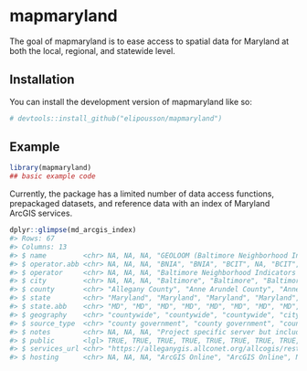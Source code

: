 
<!-- README.md is generated from README.Rmd. Please edit that file -->

# mapmaryland

<!-- badges: start -->
<!-- badges: end -->

The goal of mapmaryland is to ease access to spatial data for Maryland
at both the local, regional, and statewide level.

## Installation

You can install the development version of mapmaryland like so:

``` r
# devtools::install_github("elipousson/mapmaryland")
```

## Example

``` r
library(mapmaryland)
## basic example code
```

Currently, the package has a limited number of data access functions,
prepackaged datasets, and reference data with an index of Maryland
ArcGIS services.

``` r
dplyr::glimpse(md_arcgis_index)
#> Rows: 67
#> Columns: 13
#> $ name         <chr> NA, NA, NA, "GEOLOOM (Baltimore Neighborhood Indicators A…
#> $ operator.abb <chr> NA, NA, NA, "BNIA", "BNIA", "BCIT", NA, "BCIT", "BCIT", "…
#> $ operator     <chr> NA, NA, NA, "Baltimore Neighborhood Indicators Alliance",…
#> $ city         <chr> NA, NA, NA, "Baltimore", "Baltimore", "Baltimore", "Balti…
#> $ county       <chr> "Allegany County", "Anne Arundel County", "Anne Arundel C…
#> $ state        <chr> "Maryland", "Maryland", "Maryland", "Maryland", "Maryland…
#> $ state.abb    <chr> "MD", "MD", "MD", "MD", "MD", "MD", "MD", "MD", "MD", "MD…
#> $ geography    <chr> "countywide", "countywide", "countywide", "citywide", "ci…
#> $ source_type  <chr> "county government", "county government", "county governm…
#> $ notes        <chr> NA, NA, NA, "Project specific server but includes overlap…
#> $ public       <lgl> TRUE, TRUE, TRUE, TRUE, TRUE, TRUE, TRUE, TRUE, TRUE, TRU…
#> $ services_url <chr> "https://alleganygis.allconet.org/allcogis/rest/services"…
#> $ hosting      <chr> NA, NA, NA, "ArcGIS Online", "ArcGIS Online", NA, NA, NA,…
```
